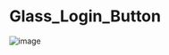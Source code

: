# Glass_Login_Button
![image](https://user-images.githubusercontent.com/104692252/214485296-1687e8ea-cdce-4540-855e-9502dc1de086.png)

